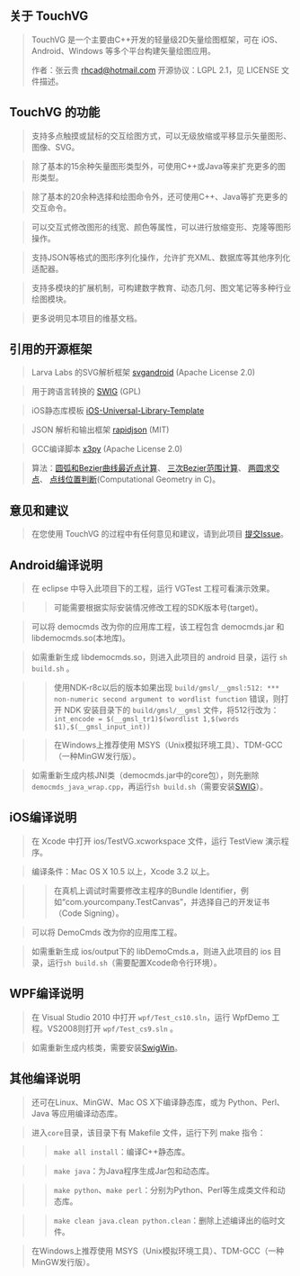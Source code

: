 关于 TouchVG
------------
> TouchVG 是一个主要由C++开发的轻量级2D矢量绘图框架，可在 iOS、Android、Windows 等多个平台构建矢量绘图应用。
> 
> 作者：张云贵 <rhcad@hotmail.com> 开源协议：LGPL 2.1，见 LICENSE 文件描述。

TouchVG 的功能
--------------
> 支持多点触摸或鼠标的交互绘图方式，可以无级放缩或平移显示矢量图形、图像、SVG。

> 除了基本的15余种矢量图形类型外，可使用C++或Java等来扩充更多的图形类型。

> 除了基本的20余种选择和绘图命令外，还可使用C++、Java等扩充更多的交互命令。

> 可以交互式修改图形的线宽、颜色等属性，可以进行放缩变形、克隆等图形操作。

> 支持JSON等格式的图形序列化操作，允许扩充XML、数据库等其他序列化适配器。

> 支持多模块的扩展机制，可构建数字教育、动态几何、图文笔记等多种行业绘图模块。

> 更多说明见本项目的维基文档。

引用的开源框架
--------------
> Larva Labs 的SVG解析框架 [svgandroid](https://github.com/japgolly/svg-android) (Apache License 2.0)

> 用于跨语言转换的 [SWIG](https://github.com/swig/swig) (GPL)

> iOS静态库模板 [iOS-Universal-Library-Template](https://github.com/michaeltyson/iOS-Universal-Library-Template)

> JSON 解析和输出框架 [rapidjson](https://github.com/Kanma/rapidjson) (MIT)

> GCC编译脚本 [x3py](https://github.com/rhcad/x3py) (Apache License 2.0)

> 算法：[圆弧和Bezier曲线最近点计算](http://tog.acm.org/resources/GraphicsGems/gems/NearestPoint.c)、
[三次Bezier范围计算](http://processingjs.nihongoresources.com/bezierinfo/#bounds)、
[两圆求交点](http://blog.csdn.net/cyg0810/article/details/7765894)、
[点线位置判断](http://orion.math.iastate.edu/burkardt/c_src/orourke/tri.c)(Computational Geometry in C)。

意见和建议
----------
> 在您使用 TouchVG 的过程中有任何意见和建议，请到此项目 [提交Issue](http://git.oschina.net/rhcad/touchvg/issues)。

Android编译说明
--------------

> 在 eclipse 中导入此项目下的工程，运行 VGTest 工程可看演示效果。

>> 可能需要根据实际安装情况修改工程的SDK版本号(target)。
    
> 可以将 democmds 改为你的应用库工程，该工程包含 democmds.jar 和 libdemocmds.so(本地库)。

> 如需重新生成 libdemocmds.so，则进入此项目的 android 目录，运行 `sh build.sh` 。

>> 使用NDK-r8c以后的版本如果出现 `build/gmsl/__gmsl:512: *** non-numeric second argument to wordlist function` 错误，则打开 NDK 安装目录下的 `build/gmsl/__gmsl` 文件，将512行改为：
    `int_encode = $(__gmsl_tr1)$(wordlist 1,$(words $1),$(__gmsl_input_int))`

>> 在Windows上推荐使用 MSYS（Unix模拟环境工具）、TDM-GCC（一种MinGW发行版）。

> 如需重新生成内核JNI类（democmds.jar中的core包），则先删除 `democmds_java_wrap.cpp`，再运行`sh build.sh`（需要安装[SWIG](http://sourceforge.net/projects/swig/files/)）。

iOS编译说明
----------

> 在 Xcode 中打开 ios/TestVG.xcworkspace 文件，运行 TestView 演示程序。

> 编译条件：Mac OS X 10.5 以上，Xcode 3.2 以上。

>> 在真机上调试时需要修改主程序的Bundle Identifier，例如“com.yourcompany.TestCanvas”，并选择自己的开发证书（Code Signing）。

> 可以将 DemoCmds 改为你的应用库工程。

> 如需重新生成 ios/output下的 libDemoCmds.a，则进入此项目的 ios 目录，运行`sh build.sh`（需要配置Xcode命令行环境）。

WPF编译说明
----------

> 在 Visual Studio 2010 中打开 `wpf/Test_cs10.sln`，运行 WpfDemo 工程。VS2008则打开 `wpf/Test_cs9.sln` 。

> 如需重新生成内核类，需要安装[SwigWin](http://sourceforge.net/projects/swig/files/swigwin/)。
  
其他编译说明
--------
> 还可在Linux、MinGW、Mac OS X下编译静态库，或为 Python、Perl、Java 等应用编译动态库。

> 进入`core`目录，该目录下有 Makefile 文件，运行下列 make 指令：

>> `make all install`：编译C++静态库。

>> `make java`：为Java程序生成Jar包和动态库。

>> `make python`、`make perl`：分别为Python、Perl等生成类文件和动态库。

>> `make clean java.clean python.clean`：删除上述编译出的临时文件。

> 在Windows上推荐使用 MSYS（Unix模拟环境工具）、TDM-GCC（一种MinGW发行版）。
